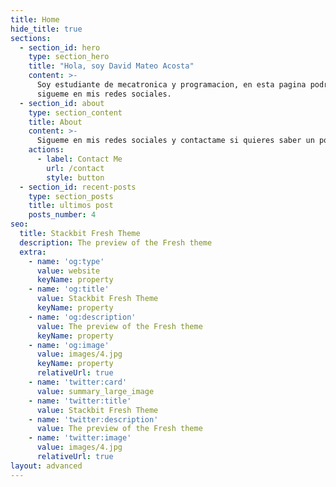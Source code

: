 ```yaml
---
title: Home
hide_title: true
sections:
  - section_id: hero
    type: section_hero
    title: "Hola, soy David Mateo Acosta"
    content: >-
      Soy estudiante de mecatronica y programacion, en esta pagina podras conocer un poco mas de mi, asi como tambien conocer mis proyectos y saber un poco mas de temas de interes que estare publicando en mi blog,
      sigueme en mis redes sociales.
  - section_id: about
    type: section_content
    title: About
    content: >-
      Sigueme en mis redes sociales y contactame si quieres saber un poco mas de mi o en cualquier cosa que pueda ayudar.
    actions:
      - label: Contact Me
        url: /contact
        style: button
  - section_id: recent-posts
    type: section_posts
    title: ultimos post
    posts_number: 4
seo:
  title: Stackbit Fresh Theme
  description: The preview of the Fresh theme
  extra:
    - name: 'og:type'
      value: website
      keyName: property
    - name: 'og:title'
      value: Stackbit Fresh Theme
      keyName: property
    - name: 'og:description'
      value: The preview of the Fresh theme
      keyName: property
    - name: 'og:image'
      value: images/4.jpg
      keyName: property
      relativeUrl: true
    - name: 'twitter:card'
      value: summary_large_image
    - name: 'twitter:title'
      value: Stackbit Fresh Theme
    - name: 'twitter:description'
      value: The preview of the Fresh theme
    - name: 'twitter:image'
      value: images/4.jpg
      relativeUrl: true
layout: advanced
---
```

